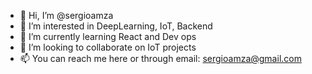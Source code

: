 - 👋 Hi, I’m @sergioamza
- 👀 I’m interested in DeepLearning, IoT, Backend
- 🌱 I’m currently learning React and Dev ops
- 💞️ I’m looking to collaborate on IoT projects
- 📫 You can reach me here or through email: sergioamza@gmail.com

<!---
sergioamza/sergioamza is a ✨ special ✨ repository because its `README.md` (this file) appears on your GitHub profile.
You can click the Preview link to take a look at your changes.
--->
